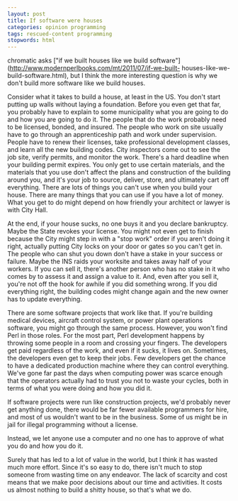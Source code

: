 ```yaml
---
layout: post
title: If software were houses
categories: opinion programming
tags: rescued-content programming
stopwords: html
---
```


chromatic asks ["if we built houses like we build
software"](http://www.modernperlbooks.com/mt/2011/07/if-we-built-
houses-like-we-build-software.html), but I think the more interesting
question is why we don't build more software like we build houses.

Consider what it takes to build a house, at least in the US. You don't
start putting up walls without laying a foundation. Before you even
get that far, you probably have to explain to some municipality what
you are going to do and how you are going to do it. The people that do
the work probably need to be licensed, bonded, and insured. The people
who work on site usually have to go through an apprenticeship path and
work under supervision. People have to renew their licenses, take
professional development classes, and learn all the new building
codes. City inspectors come out to see the job site, verify permits,
and monitor the work. There's a hard deadline when your building
permit expires. You only get to use certain materials, and the
materials that you use don't affect the plans and construction of the
building around you, and it's your job to source, deliver, store, and
ultimately cart off everything. There are lots of things you can't use
when you build your house. There are many things that you can use if
you have a lot of money. What you get to do might depend on how
friendly your architect or lawyer is with City Hall.

At the end, if your house sucks, no one buys it and you declare
bankruptcy. Maybe the State revokes your license. You might not even
get to finish because the City might step in with a "stop work" order
if you aren't doing it right, actually putting City locks on your door
or gates so you can't get in. The people who can shut you down don't
have a stake in your success or failure. Maybe the INS raids your
worksite and takes away half of your workers. If you can sell it,
there's another person who has no stake in it who comes by to assess
it and assign a value to it. And, even after you sell it, you're not
off the hook for awhile if you did something wrong. If you did
everything right, the building codes might change again and the new
owner has to update everything.

There are some software projects that work like that. If you're
building medical devices, aircraft control system, or power plant
operations software, you might go through the same process. However,
you won't find Perl in those roles. For the most part, Perl
development happens by throwing some people in a room and crossing
your fingers. The developers get paid regardless of the work, and even
if it sucks, it lives on. Sometimes, the developers even get to keep
their jobs. Few developers get the chance to have a dedicated
production machine where they can control everything. We've gone far
past the days when computing power was scarce enough that the
operators actually had to trust you not to waste your cycles, both in
terms of what you were doing and how you did it.

If software projects were run like construction projects, we'd
probably never get anything done, there would be far fewer available
programmers for hire, and most of us wouldn't want to be in the
business. Some of us might be in jail for illegal programming without
a license.

Instead, we let anyone use a computer and no one has to approve of
what you do and how you do it.

Surely that has led to a lot of value in the world, but I think it has
wasted much more effort. Since it's so easy to do, there isn't much to
stop someone from wasting time on any endeavor. The lack of scarcity
and cost means that we make poor decisions about our time and
activities. It costs us almost nothing to build a shitty house, so
that's what we do.
